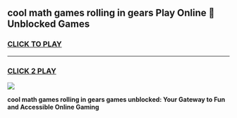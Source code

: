 
## cool math games rolling in gears Play Online 👋 Unblocked Games
<h3>
<a href="https://news.freeplayer.one?title=cool_math_games_rolling_in_gears&ref=17CMG">CLICK TO PLAY</a></h3>
<hr>

<h3>
<a href="https://news.freeplayer.one?title=cool_math_games_rolling_in_gears&ref=17CMG">CLICK 2 PLAY</a>
  
</h3>

<a href="https://news.freeplayer.one?title=cool_math_games_rolling_in_gears&ref=17CMG/"><img src="https://clearcache.store/games.png"></a>


**cool math games rolling in gears games unblocked: Your Gateway to Fun and Accessible Online Gaming**
